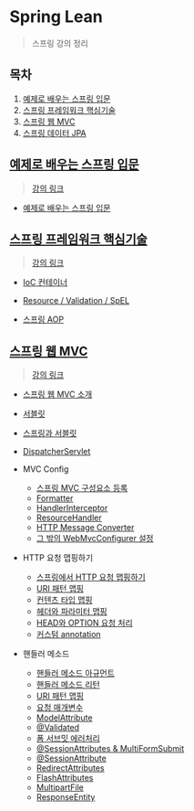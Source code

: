 # Spring Lean

> 스프링 강의 정리

## 목차

1. [예제로 배우는 스프링 입문](#예제로-배우는-스프링-입문)
2. [스프링 프레임워크 핵심기술](#스프링-프레임워크-핵심기술)
3. [스프링 웹 MVC](#스프링-웹-mvc)
4. [스프링 데이터 JPA]()

## [예제로 배우는 스프링 입문](./SpringByExample)

> [강의 링크](https://www.inflearn.com/course/spring_revised_edition/dashboard)

- [예제로 배우는 스프링 입문](./SpringByExample/README.md)

## [스프링 프레임워크 핵심기술](./SpringCore)

> [강의 링크](https://www.inflearn.com/course/spring-framework_core/dashboard)

- [IoC 컨테이너](./SpringCore/IoCContainer.md)
- [Resource / Validation / SpEL](./SpringCore/ResourceValidationSpEL.md)

- [스프링 AOP](./SpringCore/SpringAOPNullSafety.md)

## [스프링 웹 MVC](./SpringWebMVC)

> [강의 링크](https://www.inflearn.com/course/웹-mvc/dashboard)

- [스프링 웹 MVC 소개](./SpringWebMVC/01_Overview.md)
- [서블릿](./SpringWebMVC/02_Servlet.md)
- [스프링과 서블릿](./SpringWebMVC/03_SpringAndServlet.md)
- [DispatcherServlet](./SpringWebMVC/04_DispatcherServlet.md)
- MVC Config
  - [스프링 MVC 구성요소 등록](./SpringWebMVC/05_MVCConfig_EnableMVCConfig.md)
  - [Formatter](./SpringWebMVC/06_MVCConfig_Formatter.md)
  - [HandlerInterceptor](./SpringWebMVC/07_HandlerInterceptor.md)
  - [ResourceHandler](./SpringWebMVC/08_ResourceHandler.md)
  - [HTTP Message Converter](./SpringWebMVC/09_HTTPMessageConverter.md)
  - [그 밖의 WebMvcConfigurer 설정](./SpringWebMVC/10_ETC_WebMvcConfigure.md)

- HTTP 요청 맵핑하기
  - [스프링에서 HTTP 요청 맵핑하기](./SpringWebMVC/11_RequestMapping_RequestMapping.md)
  - [URI 패턴 맵핑](./SpringWebMVC/12_RequestMapping_UriPatterns.md)
  - [컨텐츠 타입 맵핑](./SpringWebMVC/13_RequestMapping_ConsumableMediaTypes.md)
  - [헤더와 파라미터 맵핑](./SpringWebMVC/14_Parameters_Headers.md)
  - [HEAD와 OPTION 요청 처리](./SpringWebMVC/15_HTTP_HEAD_OPTIONS.md)
  - [커스텀 annotation](./SpringWebMVC/16_RequestMapping_CustomAnnotations.md)

- 핸들러 메소드
  - [핸들러 메소드 아규먼트](./SpringWebMVC/17_HandlerMethods_MethodArguments.md)
  - [핸들러 메소드 리턴](./SpringWebMVC/18_HandlerMethods_ReturnValues.md)
  - [URI 패턴 맵핑](./SpringWebMVC/19_HandlerMethods_UriPatternsMapping.md)
  - [요청 매개변수](./SpringWebMVC/20_HandlerMethods_RequestParams.md)
  - [ModelAttribute](./SpringWebMVC/21_HandlerMethods_ModelAttribute.md)
  - [@Validated](./SpringWebMVC/22_HandlerMethods_Validate.md)
  - [폼 서브밋 에러처리](./SpringWebMVC/23_HandlerMethods_FormSubmitError.md)
  - [@SessionAttributes & MultiFormSubmit](./SpringWebMVC/24_HandlerMethods_SessionAttributes.md)
  - [@SessionAttribute](./SpringWebMVC/25_HandlerMethods_SessionAttribute.md)
  - [RedirectAttributes](./SpringWebMVC/26_HandlerMethods_RedirectAttributes.md)
  - [FlashAttributes](./SpringWebMVC/27_HandlerMethods_FlashAttributes.md)
  - [MultipartFile](./SpringWebMVC/28_HandlerMethods_MultipartFile.md)
  - [ResponseEntity](./SpringWebMVC/29_HandlerMethods_ResponseEntity.md)
